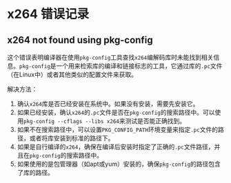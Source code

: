 # x264 错误记录

## x264 not found using pkg-config

这个错误表明编译器在使用`pkg-config`工具查找`x264`编解码库时未能找到相关信息。`pkg-config`是一个用来检索库的编译和链接标志的工具，它通过库的`.pc`文件（在Linux中）或者其他类似的配置文件来获取。

解决方法：

1. 确认`x264`库是否已经安装在系统中。如果没有安装，需要先安装它。
2. 如果已经安装，确认`x264`的`.pc`文件是否在`pkg-config`的搜索路径中。可以使用`pkg-config --cflags --libs x264`来测试是否能正确找到。
3. 如果不在搜索路径中，可以设置`PKG_CONFIG_PATH`环境变量来指定`.pc`文件的路径，或者将库安装到标准的路径下。
4. 如果是自行编译的`x264`，确保在编译后安装时指定了正确的`.pc`文件路径，并且在`pkg-config`的搜索路径中。
5. 如果使用的是包管理器（如apt或yum）安装的，确保`pkg-config`的路径包含了库的路径。